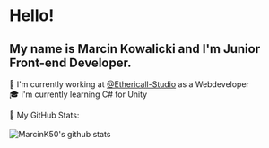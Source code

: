 # Hello!
## My name is Marcin Kowalicki and I'm Junior Front-end Developer.


💼 I'm currently working at [@Ethericall-Studio](https://github.com/Ethericall-Studio) as a Webdeveloper<br/>
🎓 I'm currently learning C# for Unity<br />

🤖 My GitHub Stats:<br /><br />
![MarcinK50's github stats](https://github-readme-stats-lilac.vercel.app/api?username=MarcinK50&hide=prs,stars&show_icons=true&theme=onedark)<br /><br />

<!--
**MarcinK50/MarcinK50** is a ✨ _special_ ✨ repository because its `README.md` (this file) appears on your GitHub profile.

Here are some ideas to get you started:

- 🔭 I’m currently working on ...
- 🌱 I’m currently learning ...
- 👯 I’m looking to collaborate on ...
- 🤔 I’m looking for help with ...
- 💬 Ask me about ...
- 📫 How to reach me: ...
- 😄 Pronouns: ...
- ⚡ Fun fact: ...
-->
